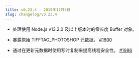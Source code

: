 ```yaml
---
title: v0.23.4 - 2019年12月5日
slug: changelog/v0.23.4
---
```


* 处理使用 Node.js v13.2.0 及以上版本时的零长度 Buffer 对象。

* 暴露原始 TIFFTAG_PHOTOSHOP 元数据。
  [#1600](https://github.com/lovell/sharp/issues/1600)

* 通过在更新元数据时使用写时复制来提高线程安全性。
  [#1986](https://github.com/lovell/sharp/issues/1986)